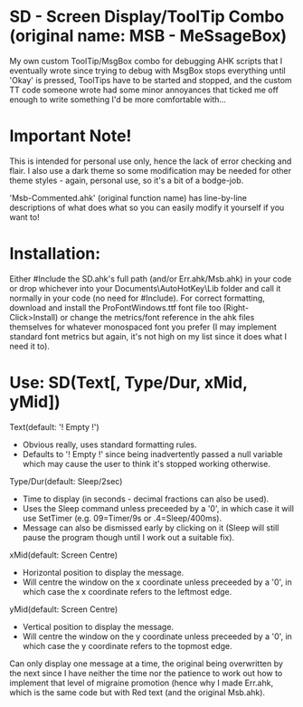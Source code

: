 # SD - Screen Display/ToolTip Combo (original name: MSB - MeSsageBox)
My own custom ToolTip/MsgBox combo for debugging AHK scripts that I eventually wrote since trying to debug with MsgBox stops everything until 'Okay' is pressed, ToolTips have to be started and stopped, and the custom TT code someone wrote had some minor annoyances that ticked me off enough to write something I'd be more comfortable with...

# Important Note!
This is intended for personal use only, hence the lack of error checking and flair. I also use a dark theme so some modification may be needed for other theme styles - again, personal use, so it's a bit of a bodge-job.

'Msb-Commented.ahk' (original function name) has line-by-line descriptions of what does what so you can easily modify it yourself if you want to!

# Installation:
Either #Include the SD.ahk's full path (and/or Err.ahk/Msb.ahk) in your code or drop whichever into your Documents\AutoHotKey\Lib folder and call it normally in your code (no need for #Include).
For correct formatting, download and install the ProFontWindows.ttf font file too (Right-Click>Install) or change the metrics/font reference in the ahk files themselves for whatever monospaced font you prefer (I may implement standard font metrics but again, it's not high on my list since it does what I need it to).

# Use: SD(Text[, Type/Dur, xMid, yMid])

Text(default: '! Empty !')
 - Obvious really, uses standard formatting rules.
 - Defaults to '! Empty !' since being inadvertently passed a null variable which may cause the user to think it's stopped working otherwise.
 
Type/Dur(default: Sleep/2sec)
 - Time to display (in seconds - decimal fractions can also be used).
 - Uses the Sleep command unless preceeded by a '0', in which case it will use SetTimer (e.g. 09=Timer/9s or .4=Sleep/400ms).
 - Message can also be dismissed early by clicking on it (Sleep will still pause the program though until I work out a suitable fix).
 
xMid(default: Screen Centre)
 - Horizontal position to display the message.
 - Will centre the window on the x coordinate unless preceeded by a '0', in which case the x coordinate refers to the leftmost edge.
 
yMid(default: Screen Centre)
 - Vertical position to display the message.
 - Will centre the window on the y coordinate unless preceeded by a '0', in which case the y coordinate refers to the topmost edge.

Can only display one message at a time, the original being overwritten by the next since I have neither the time nor the patience to work out how to implement that level of migraine promotion (hence why I made Err.ahk, which is the same code but with Red text (and the original Msb.ahk).
